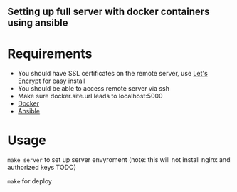 ## Setting up full server with docker containers using ansible

# Requirements
* You should have SSL certificates on the remote server, use [Let's Encrypt](https://letsencrypt.org/) for easy install
* You should be able to access remote server via ssh
* Make sure docker.site.url leads to localhost:5000
* [Docker](https://www.docker.com/)
* [Ansible](https://www.ansible.com/)

# Usage
`make server` to set up server envyroment (note: this will not install nginx and authorized keys TODO)  

`make` for deploy
